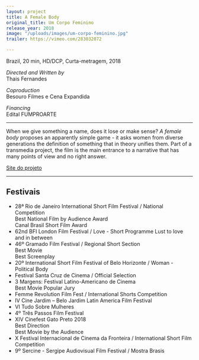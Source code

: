 ```yaml
---
layout: project
title: A Female Body
original_title: Um Corpo Feminino
release_year: 2018
image: "/uploads/images/um-corpo-feminino.jpg"
trailer: https://vimeo.com/283032072

---
```

Brazil, 20 min, HD/DCP, Curta-metragem, 2018

_Directed and Written by_  
Thais Fernandes

_Coproduction_  
Besouro Filmes e Cena Expandida

_Financing_  
Edital FUMPROARTE

***

When we give something a name, does it lose or make sense? _A female body_ proposes an apparently simple game - it asks women from diverse generations the definition of something that in theory unifies them. Part of a transmedia project, the film is the main entrance to a narrative that has many points of view and no right answer.

[Site do projeto](http://www.afemalebodyproject.com/index-port.php#top)

***

## Festivais

* 28ª Rio de Janeiro International Short Film Festival / National Competition    
  Best National Film by Audience Award    
  Canal Brasil Short Film Award
* 62nd BFI London Film Festival / Love - Short Programme Lust to love and in between
* 46º Gramado Film Festival / Regional Short Section    
  Best Movie    
  Best Screenplay
* 20º International Short Film Festival of Belo Horizonte / Woman - Political Body
* Festival Santa Cruz de Cinema / Official Selection
* 3 Margens: Festival Latino-Americano de Cinema    
  Best Movie Popular Jury
* Femme Revolution Film Fest / International Shorts Competition
* IV Cine Jardim – Belo Jardim Latin America Film Festival
* VI Tudo Sobre Mulheres
* 4º Três Passos Film Festival
* XIV Cinefest Gato Preto 2018    
  Best Direction    
  Best Movie by the Audience
* X Festival Internacional de Cinema da Fronteira / International Short Film Competition
* 9º Sercine - Sergipe Audiovisual Film Festival / Mostra Brasis